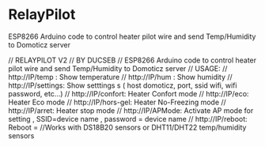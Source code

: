 # RelayPilot
ESP8266 Arduino code to control heater pilot wire and send Temp/Humidity to Domoticz server


// RELAYPILOT V2
// BY DUCSEB
// ESP8266 Arduino code to control heater pilot wire and send Temp/Humidity to Domoticz server
// USAGE:
//  http://IP/temp :    Show temperature
//  http://IP/hum :     Show humidity
//  http://IP/settings: Show setttings s ( host domoticz, port, ssid wifi, wifi password, etc...)
//  http://IP/confort:  Heater Confort mode
//  http://IP/eco:      Heater Eco mode
//  http://IP/hors-gel: Heater No-Freezing mode
//  http://IP/arret:    Heater stop mode
//  http://IP/APMode:   Activate AP mode for setting , SSID=device name , password = device name
//  http://IP/reboot:   Reboot =
//Works with DS18B20 sensors or DHT11/DHT22 temp/humidity sensors
